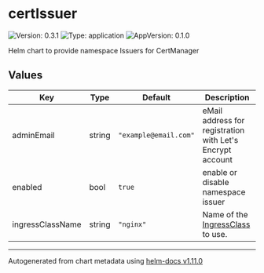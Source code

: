 # certIssuer

![Version: 0.3.1](https://img.shields.io/badge/Version-0.3.1-informational?style=flat-square) ![Type: application](https://img.shields.io/badge/Type-application-informational?style=flat-square) ![AppVersion: 0.1.0](https://img.shields.io/badge/AppVersion-0.1.0-informational?style=flat-square)

Helm chart to provide namespace Issuers for CertManager

## Values

| Key | Type | Default | Description |
|-----|------|---------|-------------|
| adminEmail | string | `"example@email.com"` | eMail address for registration with Let's Encrypt account |
| enabled | bool | `true` | enable or disable namespace issuer |
| ingressClassName | string | `"nginx"` | Name of the [IngressClass](https://kubernetes.io/docs/concepts/services-networking/ingress/#ingress-class) to use. |

----------------------------------------------
Autogenerated from chart metadata using [helm-docs v1.11.0](https://github.com/norwoodj/helm-docs/releases/v1.11.0)
